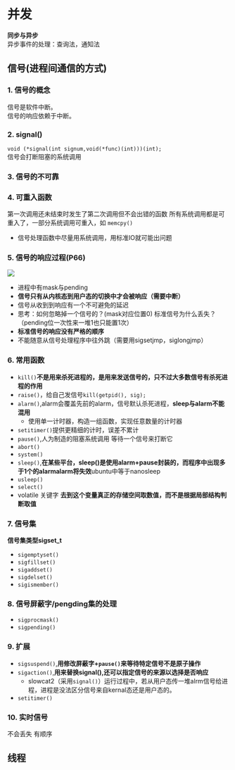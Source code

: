 # 并发
**同步与异步**  
异步事件的处理：查询法，通知法 

## 信号(进程间通信的方式)
### 1. 信号的概念
  信号是软件中断。  
  信号的响应依赖于中断。
### 2. signal()
  `void (*signal(int signum,void(*func)(int)))(int);`  
  信号会打断阻塞的系统调用
### 3. 信号的不可靠
### 4. 可重入函数 
  第一次调用还未结束时发生了第二次调用但不会出错的函数
  所有系统调用都是可重入了，一部分系统调用可重入，如 `memcpy()`
- 信号处理函数中尽量用系统调用，用标准IO就可能出问题
### 5. 信号的响应过程(P66)
![](./assets/1.jpg)
- 进程中有mask与pending  
- **信号只有从内核态到用户态的切换中才会被响应（需要中断）**   
- 信号从收到到响应有一个不可避免的延迟  
- 思考：如何忽略掉一个信号的？(mask对应位置0)  标准信号为什么丢失？（pending位一次性来一堆1也只能置1次）  
- **标准信号的响应没有严格的顺序**
- 不能随意从信号处理程序中往外跳（需要用sigsetjmp，siglongjmp）

### 6. 常用函数
- `kill()`**不是用来杀死进程的，是用来发送信号的，只不过大多数信号有杀死进程的作用**
- `raise()`，给自己发信号`kill(getpid(), sig);`
- `alarm()`,alarm会覆盖先前的alarm，信号默认杀死进程，**sleep与alarm不能混用**
  - 使用单一计时器，构造一组函数，实现任意数量的计时器
- `setitimer()`提供更精细的计时，误差不累计
- `pause()`,人为制造的阻塞系统调用 等待一个信号来打断它
- `abort()`
- `system()`
- `sleep()`,**在某些平台，sleep()是使用alarm+pause封装的，而程序中出现多于1个的alarmalarm将失效**ubuntu中等于nanosleep
- `usleep()`
- `select()`
- volatile 关键字
**去到这个变量真正的存储空间取数值，而不是根据局部结构判断取值**
### 7. 信号集
**信号集类型sigset_t**
- `sigemptyset()`
- `sigfillset()`
- `sigaddset()`
- `sigdelset()`
- `sigismember()`
### 8. 信号屏蔽字/pengding集的处理
- `sigprocmask()`
- `sigpending()`
### 9. 扩展
- `sigsuspend()`,**用修改屏蔽字+`pause()`来等待特定信号不是原子操作**
- `sigaction()`,**用来替换signal(),还可以指定信号的来源以选择是否响应**  
  - slowcat2（采用`signal()`）运行过程中，若从用户态传一堆alrm信号给进程，进程是没法区分信号来自kernal态还是用户态的。
- `setitimer()`
### 10. 实时信号
不会丢失 有顺序
## 线程